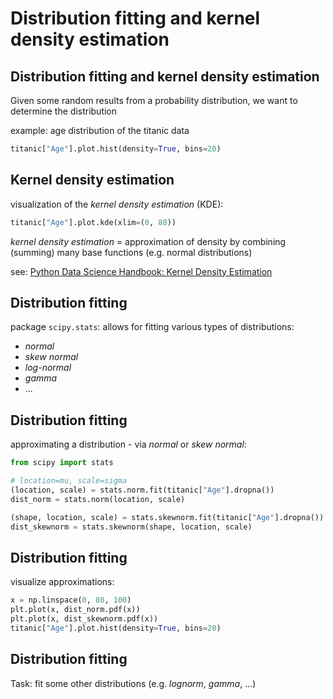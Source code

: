 # Distribution fitting and kernel density estimation

## Distribution fitting and kernel density estimation

Given some random results from a probability distribution, we want to determine the distribution

example: age distribution of the titanic data

```py
titanic["Age"].plot.hist(density=True, bins=20)
```

## Kernel density estimation

visualization of the _kernel density estimation_ (KDE):

```py
titanic["Age"].plot.kde(xlim=(0, 80))
```

_kernel density estimation_ = approximation of density by combining (summing) many base functions (e.g. normal distributions)

see: [Python Data Science Handbook: Kernel Density Estimation](https://jakevdp.github.io/PythonDataScienceHandbook/05.13-kernel-density-estimation.html)

## Distribution fitting

package `scipy.stats`: allows for fitting various types of distributions:

- _normal_
- _skew normal_
- _log-normal_
- _gamma_
- ...

## Distribution fitting

approximating a distribution - via _normal_ or _skew normal_:

```py
from scipy import stats

# location=mu, scale=sigma
(location, scale) = stats.norm.fit(titanic["Age"].dropna())
dist_norm = stats.norm(location, scale)

(shape, location, scale) = stats.skewnorm.fit(titanic["Age"].dropna())
dist_skewnorm = stats.skewnorm(shape, location, scale)
```

## Distribution fitting

visualize approximations:

```py
x = np.linspace(0, 80, 100)
plt.plot(x, dist_norm.pdf(x))
plt.plot(x, dist_skewnorm.pdf(x))
titanic["Age"].plot.hist(density=True, bins=20)
```

## Distribution fitting

Task: fit some other distributions (e.g. _lognorm_, _gamma_, ...)
